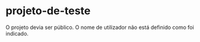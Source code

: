 # projeto-de-teste

O projeto devia ser público.
O nome de utilizador não está definido como foi indicado.
